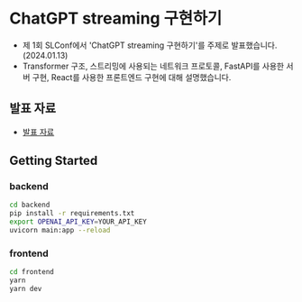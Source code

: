 # ChatGPT streaming 구현하기

- 제 1회 SLConf에서 'ChatGPT streaming 구현하기'를 주제로 발표했습니다. (2024.01.13)
- Transformer 구조, 스트리밍에 사용되는 네트워크 프로토콜, FastAPI를 사용한 서버 구현, React를 사용한 프론트엔드 구현에 대해 설명했습니다.

## 발표 자료

- [발표 자료](https://github.com/nyanxyz/GPT-streaming-implement-seminar/blob/main/ChatGPT%20streaming%20%EA%B5%AC%ED%98%84%ED%95%98%EA%B8%B0.pdf)

## Getting Started

### backend

```bash
cd backend
pip install -r requirements.txt
export OPENAI_API_KEY=YOUR_API_KEY
uvicorn main:app --reload
```

### frontend

```bash
cd frontend
yarn
yarn dev
```

